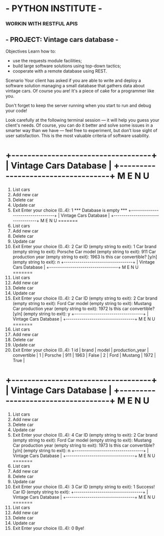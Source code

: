 # - PYTHON INSTITUTE - 
### WORKIN WITH RESTFUL APIS

## - PROJECT: Vintage cars database -

Objectives
Learn how to:

- use the requests module facilities;
- build large software solutions using top-down tactics;
- cooperate with a remote database using REST.

Scenario
Your client has asked if you are able to write and deploy a software solution managing a small database that gathers data about vintage cars. Of course you are! It's a piece of cake for a programmer like you.

Don't forget to keep the server running when you start to run and debug your code!

Look carefully at the following terminal session — it will help you guess your client's needs. Of course, you can do it better and solve some issues in a smarter way than we have — feel free to experiment, but don’t lose sight of user satisfaction. This is the most valuable criteria of software usability.


+-----------------------------------+
|       Vintage Cars Database       |
+-----------------------------------+
M E N U
=======
1. List cars
2. Add new car
3. Delete car
4. Update car
0. Exit
Enter your choice (0..4): 1
*** Database is empty ***
+-----------------------------------+
|       Vintage Cars Database       |
+-----------------------------------+
M E N U
=======
1. List cars
2. Add new car
3. Delete car
4. Update car
0. Exit
Enter your choice (0..4): 2
Car ID (empty string to exit): 1
Car brand (empty string to exit): Porsche
Car model (empty string to exit): 911
Car production year (empty string to exit): 1963
Is this car convertible? [y/n] (empty string to exit): n
+-----------------------------------+
|       Vintage Cars Database       |
+-----------------------------------+
M E N U
=======
1. List cars
2. Add new car
3. Delete car
4. Update car
0. Exit
Enter your choice (0..4): 2
Car ID (empty string to exit): 2
Car brand (empty string to exit): Ford
Car model (empty string to exit): Mustang
Car production year (empty string to exit): 1972
Is this car convertible? [y/n] (empty string to exit): y
+-----------------------------------+
|       Vintage Cars Database       |
+-----------------------------------+
M E N U
=======
1. List cars
2. Add new car
3. Delete car
4. Update car
0. Exit
Enter your choice (0..4): 1
id        | brand          | model     | production_year     | convertible    | 
1         | Porsche        | 911       | 1963                | False          | 
2         | Ford           | Mustang   | 1972                | True           | 

+-----------------------------------+
|       Vintage Cars Database       |
+-----------------------------------+
M E N U
=======
1. List cars
2. Add new car
3. Delete car
4. Update car
0. Exit
Enter your choice (0..4):  4
Car ID (empty string to exit): 2
Car brand (empty string to exit): Ford
Car model (empty string to exit): Mustang
Car production year (empty string to exit): 1973
Is this car convertible? [y/n] (empty string to exit): n
+-----------------------------------+
|       Vintage Cars Database       |
+-----------------------------------+
M E N U
=======
1. List cars
2. Add new car
3. Delete car
4. Update car
0. Exit
Enter your choice (0..4): 3
Car ID (empty string to exit): 1
Success!
Car ID (empty string to exit): 
+-----------------------------------+
|       Vintage Cars Database       |
+-----------------------------------+
M E N U
=======
1. List cars
2. Add new car
3. Delete car
4. Update car
0. Exit
Enter your choice (0..4): 0
Bye!